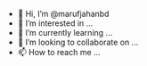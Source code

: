 - 👋 Hi, I’m @marufjahanbd
- 👀 I’m interested in ...
- 🌱 I’m currently learning ...
- 💞️ I’m looking to collaborate on ...
- 📫 How to reach me ...

<!---
marufjahanbd/marufjahanbd is a ✨ special ✨ repository because its `README.md` (this file) appears on your GitHub profile.
You can click the Preview link to take a look at your changes.
--->
